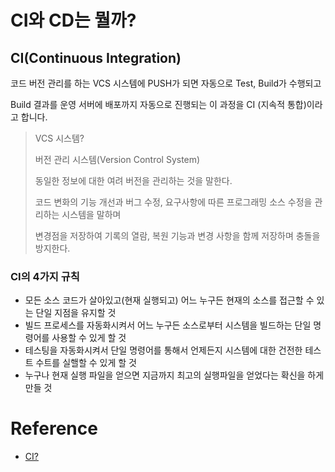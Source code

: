 # CI와 CD는 뭘까?

## CI(Continuous Integration)

코드 버전 관리를 하는 VCS 시스템에 PUSH가 되면 자동으로 Test, Build가 수행되고 

Build 결과를 운영 서버에 배포까지 자동으로 진행되는 이 과정을 CI (지속적 통합)이라고 합니다.

> VCS 시스템?
> 
> 버전 관리 시스템(Version Control System)
> 
> 동일한 정보에 대한 여려 버전을 관리하는 것을 말한다.
> 
> 코드 변화의 기능 개선과 버그 수정, 요구사항에 따른 프로그래밍 소스 수정을 관리하는 시스템을 말하며
> 
> 변경점을 저장하여 기록의 열람, 복원 기능과 변경 사항을 함께 저장하며 충돌을 방지한다.
### CI의 4가지 규칙 
- 모든 소스 코드가 살아있고(현재 실행되고) 어느 누구든 현재의 소스를 접근할 수 있는 단일 지점을 유지할 것
- 빌드 프로세스를 자동화시켜서 어느 누구든 소스로부터 시스템을 빌드하는 단일 명령어를 사용할 수 있게 할 것
- 테스팅을 자동화시켜서 단일 명령어를 통해서 언제든지 시스템에 대한 건전한 테스트 수트를 실핼할 수 있게 할 것
- 누구나 현재 실행 파일을 얻으면 지금까지 최고의 실행파일을 얻었다는 확신을 하게 만들 것



# Reference
- [CI?](https://jojoldu.tistory.com/265)